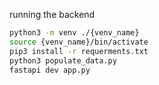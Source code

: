 running the backend
```bash
python3 -m venv ./{venv_name}
source {venv_name}/bin/activate
pip3 install -r requerments.txt
python3 populate_data.py
fastapi dev app.py
```
